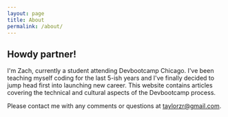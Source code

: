 ```yaml
---
layout: page
title: About
permalink: /about/
---
```


Howdy partner! 
--------------
I'm Zach, currently a student attending Devbootcamp Chicago. I've been teaching myself coding for the last 5-ish years and I've finally decided to jump head first into launching new career. This website contains articles covering the technical and cultural aspects of the Devbootcamp process.

Please contact me with any comments or questions at [taylorzr@gmail.com](mailto:taylorzr@gmail.com).
